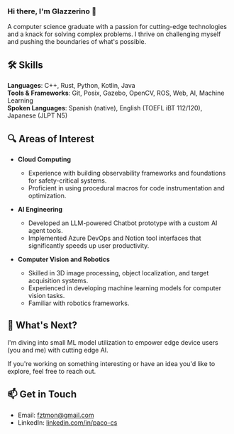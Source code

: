 ### Hi there, I'm Glazzerino 👋

A computer science graduate with a passion for cutting-edge technologies and a knack for solving complex problems. I thrive on challenging myself and pushing the boundaries of what's possible.

## 🛠️ Skills

**Languages**: C++, Rust, Python, Kotlin, Java  
**Tools & Frameworks**: Git, Posix, Gazebo, OpenCV, ROS, Web, AI, Machine Learning  
**Spoken Languages**: Spanish (native), English (TOEFL iBT 112/120), Japanese (JLPT N5)

## 🔍 Areas of Interest

- **Cloud Computing**
  - Experience with building observability frameworks and foundations for safety-critical systems.
  - Proficient in using procedural macros for code instrumentation and optimization.

- **AI Engineering**
  - Developed an LLM-powered Chatbot prototype with a custom AI agent tools.
  - Implemented Azure DevOps and Notion tool interfaces that significantly speeds up user productivity.

- **Computer Vision and Robotics**
  - Skilled in 3D image processing, object localization, and target acquisition systems.
  - Experienced in developing machine learning models for computer vision tasks.
  - Familiar with robotics frameworks.

## 🚀 What's Next?

I'm diving into small ML model utilization to empower edge device users (you and me) with cutting edge AI.

If you're working on something interesting or have an idea you'd like to explore, feel free to reach out.

## 📫 Get in Touch

- Email: [fztmon@gmail.com](mailto:fztmon@gmail.com)
- LinkedIn: [linkedin.com/in/paco-cs](https://www.linkedin.com/in/paco-cs/)
  

